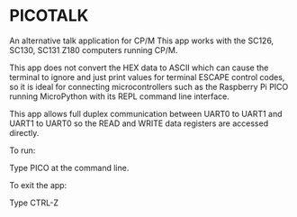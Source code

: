 # PICOTALK
An alternative talk application for CP/M
This app works with the SC126, SC130, SC131 Z180 computers running CP/M.

This app does not convert the HEX data to ASCII which can cause the terminal to ignore and just print values for terminal ESCAPE control codes, so it is ideal for connecting microcontrollers such as the Raspberry Pi PICO running MicroPython with its REPL command line interface.

This app allows full duplex communication between UART0 to UART1 and UART1 to UART0 so the READ and WRITE data registers are accessed directly.

To run:

Type PICO at the command line.

To exit the app:

Type CTRL-Z
